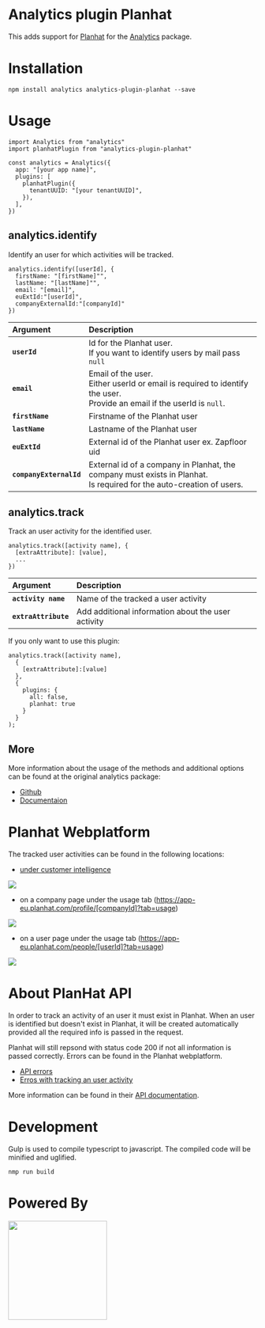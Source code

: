 # Analytics plugin Planhat

This adds support for  [Planhat](https://www.planhat.com/) for the [Analytics](https://github.com/DavidWells/analytics) package.

# Installation

```
npm install analytics analytics-plugin-planhat --save
```

# Usage

```
import Analytics from "analytics"
import planhatPlugin from "analytics-plugin-planhat"

const analytics = Analytics({
  app: "[your app name]",
  plugins: [
    planhatPlugin({
      tenantUUID: "[your tenantUUID]",
    }),
  ],
})

```
## analytics.identify

Identify an user for which activities will be tracked.
```
analytics.identify([userId], {
  firstName: "[firstName]"",
  lastName: "[lastName]"",
  email: "[email]",
  euExtId:"[userId]",
  companyExternalId:"[companyId]"
})
```
| Argument          | Description                                                                                    | 
| :----------       | :-----------------------------------------------------------------------                       | 
| **`userId`**      | Id for the Planhat user.<br> If you want to identify users by mail pass `null`                                                  |  
| **`email`**               | Email of the user. <br> Either userId or email is required to identify the user. <br> Provide an email if the userId is `null`.                                                        | 
| **`firstName`**         | Firstname of the Planhat user                                            | 
| **`lastName`**          | Lastname of the Planhat user                                             | 
| **`euExtId`**           | External id of the Planhat user ex. Zapfloor uid                         |
| **`companyExternalId`** | External id of a company in Planhat, the company must exists in Planhat. <br> Is required for the auto-creation of users.  |

## analytics.track
Track an user activity for the identified user.
```
analytics.track([activity name], {
  [extraAttribute]: [value],
  ...
})
```
| Argument          | Description                                                              | 
| :----------       | :----------------------------------------------------------------------- | 
| **`activity name`**     | Name of the tracked a user activity                                      
| **`extraAttribute`**    | Add additional information about the user activity                       | 

If you only want to use this plugin:

```
analytics.track([activity name], 
  {
    [extraAttribute]:[value]
  },
  {
    plugins: {
      all: false,
      planhat: true
    }
  }
);
```
## More
More information about the usage of the methods and additional options can be found at the original analytics package:

- [Github](https://github.com/DavidWells/analytics)
- [Documentaion](https://getanalytics.io/)
# Planhat Webplatform
The tracked user activities can be found in the following locations:

- [under customer intelligence](https://app-eu.planhat.com/ci/analytics/enduser/activity)
<img  src="./docs/planhat_customer_intelligence_user_activities.png" >

- on a company page under the usage tab (<https://app-eu.planhat.com/profile/[companyId]?tab=usage>)
<img  src="./docs/planhat_data_company_user_activities.png" >

- on a user page under the usage tab (<https://app-eu.planhat.com/people/[userId]?tab=usage>)
<img  src="./docs/planhat_data_user_user_activities.png" >

# About PlanHat API

In order to track an activity of an user it must exist in Planhat. When an user is identified but doesn't exist in Planhat, it will be created automatically provided all the required info is passed in the request.

Planhat will still repsond with status code 200 if not all information is passed correctly. Errors can be found in the Planhat webplatform.

- [API errors](https://app-eu.planhat.com/developer)
- [Erros with tracking an user activity](https://app-eu.planhat.com/ci/analytics/enduser/activity)

More information can be found in their [API documentation](https://docs.planhat.com).


# Development

Gulp is used to compile typescript to javascript. The compiled code will be minified and uglified.

````
nmp run build
````

# Powered By

<img style="margin-right:10px;" src="./docs/zapfloor_logo.png" align="left" width="200px">
